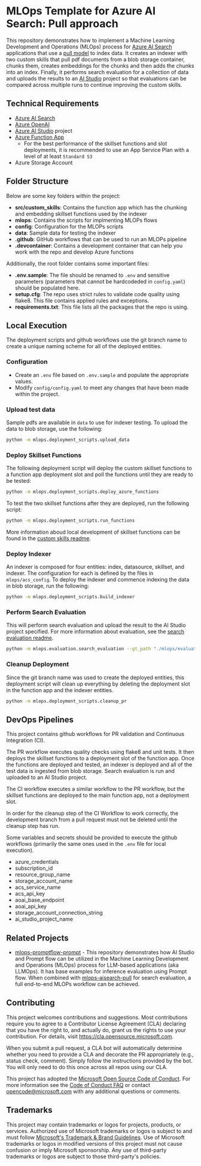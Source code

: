 # MLOps Template for Azure AI Search: Pull approach

This repository demonstrates how to implement a Machine Learning Development and Operations (MLOps) process for [Azure AI Search](https://learn.microsoft.com/en-us/azure/search/) applications that use a [pull model](https://learn.microsoft.com/en-us/azure/search/search-what-is-data-import#pulling-data-into-an-index) to index data. It creates an indexer with two custom skills that pull pdf documents from a blob storage container, chunks them, creates embeddings for the chunks and then adds the chunks into an index. Finally, it performs search evaluation for a collection of data and uploads the results to an [AI Studio](https://learn.microsoft.com/en-us/azure/ai-studio/) project so that evaluations can be compared across multiple runs to continue improving the custom skills.

## Technical Requirements

- [Azure AI Search](https://learn.microsoft.com/en-us/azure/search/)
- [Azure OpenAI](https://learn.microsoft.com/en-us/azure/ai-services/openai/overview)
- [Azure AI Studio](https://learn.microsoft.com/en-us/azure/ai-studio/) project
- [Azure Function App](https://learn.microsoft.com/en-us/azure/azure-functions/)
  - For the best performance of the skillset functions and slot deployments, it is recommended to use an App Service Plan with a level of at least `Standard S3`
- Azure Storage Account

## Folder Structure

Below are some key folders within the project:

- **src/custom_skills**: Contains the function app which has the chunking and embedding skillset functions used by the indexer
- **mlops**: Contains the scripts for implmenting MLOPs flows
- **config**: Configuration for the MLOPs scripts
- **data**: Sample data for testing the indexer
- **.github**: GitHub workflows that can be used to run an MLOPs pipeline
- **.devcontainer**: Contains a development container that can help you work with the repo and develop Azure functions

Additionally, the root folder contains some important files:

- **.env.sample**: The file should be renamed to `.env` and sensitive parameters (parameters that cannot be hardcodeded in `config.yaml`) should be populated here.
- **setup.cfg**: The repo uses strict rules to validate code quality using flake8. This file contains applied rules and exceptions.
- **requirements.txt**: This file lists all the packages that the repo is using.

## Local Execution

The deployment scripts and github workflows use the git branch name to create a unique naming scheme for all of the deployed entities.

### Configuration

- Create an `.env` file based on `.env.sample` and populate the appropriate values.
- Modify `config/config.yaml` to meet any changes that have been made within the project.

### Upload test data

Sample pdfs are available in `data` to use for indexer testing.  To upload the data to blob storage, use the following:

```sh
python -m mlops.deployment_scripts.upload_data
```

### Deploy Skillset Functions

The following deployment script will deploy the custom skillset functions to a function app deployment slot and poll the functions until they are ready to be tested:

```sh
python -m mlops.deployment_scripts.deploy_azure_functions
```

To test the two skillset functions after they are deployed, run the following script:

```sh
python -m mlops.deployment_scripts.run_functions
```

More information aboud local development of skillset functions can be found in the [custom skills readme](./src/custom_skills/readme.md).

### Deploy Indexer

An indexer is composed for four entities: index, datasource, skillset, and indexer.  The configuration for each is defined by the files in `mlops/acs_config`. To deploy the indexer and commence indexing the data in blob storage, run the following:

```sh
python -m mlops.deployment_scripts.build_indexer
```

### Perform Search Evaluation

This will perform search evaluation and upload the result to the AI Studio project specified. For more information about evaluation, see the [search evaluation readme](/mlops/evaluation/readme.md).

```sh
python -m mlops.evaluation.search_evaluation --gt_path "./mlops/evaluation/data/search_evaluation_data.jsonl" --semantic_config my-semantic-config`
```

### Cleanup Deployment

Since the git branch name was used to create the deployed entities, this deployment script will clean up everything by deleting the deployment slot in the function app and the indexer entities.

```sh
python -m mlops.deployment_scripts.cleanup_pr
```

## DevOps Pipelines

This project contains github workflows for PR validation and Continuous Integration (CI).

The PR workflow executes quality checks using flake8 and unit tests. It then deploys the skillset functions to a deployment slot of the function app.  Once the functions are deployed and tested, an indexer is deployed and all of the test data is ingested from blob storage.  Search evaluation is run and uploaded to an AI Studio project.

The CI workflow executes a similar workflow to the PR workflow, but the skillset functions are deployed to the main function app, not a deployment slot.

In order for the cleanup step of the CI Workflow to work correctly, the development branch from a pull request must not be deleted until the cleanup step has run.

Some variables and secrets should be provided to execute the github workflows (primarily the same ones used in the `.env` file for local execution).

- azure_credentials
- subscription_id
- resource_group_name
- storage_account_name
- acs_service_name
- acs_api_key
- aoai_base_endpoint
- aoai_api_key
- storage_account_connection_string
- ai_studio_project_name

## Related Projects

- [mlops-promptflow-prompt](https://github.com/microsoft/mlops-promptflow-prompt) - This repository demonstrates how AI Studio and Prompt flow can be utilized in the Machine Learning Development and Operations (MLOps) process for LLM-based applications (aka LLMOps). It has base examples for inference evaluation using Prompt flow. When combined with [mlops-aisearch-pull](/README.md) for search evaluation, a full end-to-end MLOPs workflow can be achieved.

## Contributing

This project welcomes contributions and suggestions.  Most contributions require you to agree to a
Contributor License Agreement (CLA) declaring that you have the right to, and actually do, grant us
the rights to use your contribution. For details, visit <https://cla.opensource.microsoft.com>.

When you submit a pull request, a CLA bot will automatically determine whether you need to provide
a CLA and decorate the PR appropriately (e.g., status check, comment). Simply follow the instructions
provided by the bot. You will only need to do this once across all repos using our CLA.

This project has adopted the [Microsoft Open Source Code of Conduct](https://opensource.microsoft.com/codeofconduct/).
For more information see the [Code of Conduct FAQ](https://opensource.microsoft.com/codeofconduct/faq/) or
contact [opencode@microsoft.com](mailto:opencode@microsoft.com) with any additional questions or comments.

## Trademarks

This project may contain trademarks or logos for projects, products, or services. Authorized use of Microsoft
trademarks or logos is subject to and must follow
[Microsoft's Trademark & Brand Guidelines](https://www.microsoft.com/en-us/legal/intellectualproperty/trademarks/usage/general).
Use of Microsoft trademarks or logos in modified versions of this project must not cause confusion or imply Microsoft sponsorship.
Any use of third-party trademarks or logos are subject to those third-party's policies.
